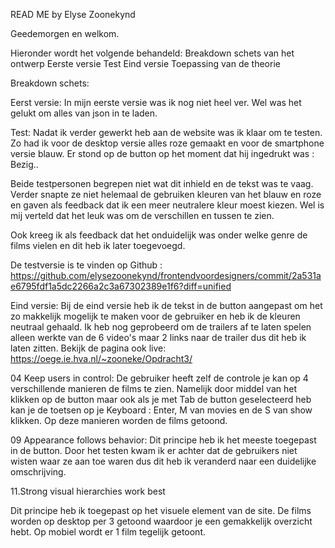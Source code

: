 READ ME by Elyse Zoonekynd

Geedemorgen en welkom.

Hieronder wordt het volgende behandeld:
Breakdown schets van het ontwerp
Eerste versie
Test
Eind versie
Toepassing van de theorie


Breakdown schets:



Eerst versie:
In mijn eerste versie was ik nog niet heel ver. Wel was het gelukt om alles van json in te laden.


Test:
Nadat ik verder gewerkt heb aan de website was ik klaar om te testen.
Zo had ik voor de desktop versie alles roze gemaakt en voor de smartphone versie blauw. Er stond op de button op het moment dat hij ingedrukt was : Bezig..

Beide testpersonen begrepen niet wat dit inhield en de tekst was te vaag. Verder snapte ze niet helemaal de gebruiken kleuren van het blauw en roze en gaven als feedback dat ik een meer neutralere kleur moest kiezen. Wel is mij verteld dat het leuk was om de verschillen en tussen te zien.

Ook kreeg ik als feedback dat het onduidelijk was onder welke genre de films vielen en dit heb ik later toegevoegd.

De testversie is te vinden op Github :
https://github.com/elysezoonekynd/frontendvoordesigners/commit/2a531ae6795fdf1a5dc2266a2c3a67302389e1f6?diff=unified


Eind versie:
Bij de eind versie heb ik de tekst in de button aangepast om het zo makkelijk mogelijk te maken voor de gebruiker en heb ik de kleuren neutraal gehaald. Ik heb nog geprobeerd om de trailers af te laten spelen alleen werkte van de 6 video's maar 2 links naar de trailer dus dit heb ik laten zitten. Bekijk de pagina ook live:
https://oege.ie.hva.nl/~zooneke/Opdracht3/


04 Keep users in control:
De gebruiker heeft zelf de controle je kan op 4 verschillende manieren de films te zien. Namelijk door middel van het klikken op de button maar ook als je met Tab de button geselecteerd heb kan je de toetsen op je Keyboard : Enter, M van movies en de S van show klikken. Op deze manieren worden de films getoond.

09 Appearance follows behavior:
Dit principe heb ik het meeste toegepast in de button. Door het testen kwam ik er achter dat de gebruikers niet wisten waar ze aan toe waren dus dit heb ik veranderd naar een duidelijke omschrijving.

11.Strong visual hierarchies work best

Dit principe heb ik toegepast op het visuele element van de site. De films worden op desktop per 3 getoond waardoor je een gemakkelijk overzicht hebt. Op mobiel wordt er 1 film tegelijk getoont.
